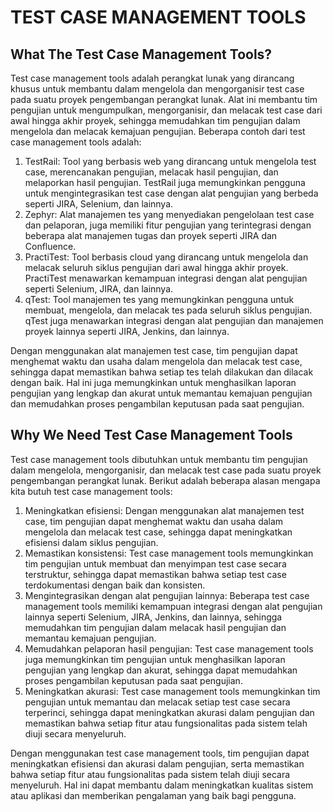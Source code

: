 # TEST CASE MANAGEMENT TOOLS
## What The Test Case Management Tools?
Test case management tools adalah perangkat lunak yang dirancang khusus untuk membantu dalam mengelola dan mengorganisir test case pada suatu proyek pengembangan perangkat lunak. Alat ini membantu tim pengujian untuk mengumpulkan, mengorganisir, dan melacak test case dari awal hingga akhir proyek, sehingga memudahkan tim pengujian dalam mengelola dan melacak kemajuan pengujian. Beberapa contoh dari test case management tools adalah:
1. TestRail: Tool yang berbasis web yang dirancang untuk mengelola test case, merencanakan pengujian, melacak hasil pengujian, dan melaporkan hasil pengujian. TestRail juga memungkinkan pengguna untuk mengintegrasikan test case dengan alat pengujian yang berbeda seperti JIRA, Selenium, dan lainnya.
2. Zephyr: Alat manajemen tes yang menyediakan pengelolaan test case dan pelaporan, juga memiliki fitur pengujian yang terintegrasi dengan beberapa alat manajemen tugas dan proyek seperti JIRA dan Confluence.
3. PractiTest: Tool berbasis cloud yang dirancang untuk mengelola dan melacak seluruh siklus pengujian dari awal hingga akhir proyek. PractiTest menawarkan kemampuan integrasi dengan alat pengujian seperti Selenium, JIRA, dan lainnya.
4. qTest: Tool manajemen tes yang memungkinkan pengguna untuk membuat, mengelola, dan melacak tes pada seluruh siklus pengujian. qTest juga menawarkan integrasi dengan alat pengujian dan manajemen proyek lainnya seperti JIRA, Jenkins, dan lainnya.

Dengan menggunakan alat manajemen test case, tim pengujian dapat menghemat waktu dan usaha dalam mengelola dan melacak test case, sehingga dapat memastikan bahwa setiap tes telah dilakukan dan dilacak dengan baik. Hal ini juga memungkinkan untuk menghasilkan laporan pengujian yang lengkap dan akurat untuk memantau kemajuan pengujian dan memudahkan proses pengambilan keputusan pada saat pengujian.



## Why We Need Test Case Management Tools

Test case management tools dibutuhkan untuk membantu tim pengujian dalam mengelola, mengorganisir, dan melacak test case pada suatu proyek pengembangan perangkat lunak. Berikut adalah beberapa alasan mengapa kita butuh test case management tools:

1. Meningkatkan efisiensi: Dengan menggunakan alat manajemen test case, tim pengujian dapat menghemat waktu dan usaha dalam mengelola dan melacak test case, sehingga dapat meningkatkan efisiensi dalam siklus pengujian.
2. Memastikan konsistensi: Test case management tools memungkinkan tim pengujian untuk membuat dan menyimpan test case secara terstruktur, sehingga dapat memastikan bahwa setiap test case terdokumentasi dengan baik dan konsisten.
3. Mengintegrasikan dengan alat pengujian lainnya: Beberapa test case management tools memiliki kemampuan integrasi dengan alat pengujian lainnya seperti Selenium, JIRA, Jenkins, dan lainnya, sehingga memudahkan tim pengujian dalam melacak hasil pengujian dan memantau kemajuan pengujian.
4. Memudahkan pelaporan hasil pengujian: Test case management tools juga memungkinkan tim pengujian untuk menghasilkan laporan pengujian yang lengkap dan akurat, sehingga dapat memudahkan proses pengambilan keputusan pada saat pengujian.
5. Meningkatkan akurasi: Test case management tools memungkinkan tim pengujian untuk memantau dan melacak setiap test case secara terperinci, sehingga dapat meningkatkan akurasi dalam pengujian dan memastikan bahwa setiap fitur atau fungsionalitas pada sistem telah diuji secara menyeluruh.

Dengan menggunakan test case management tools, tim pengujian dapat meningkatkan efisiensi dan akurasi dalam pengujian, serta memastikan bahwa setiap fitur atau fungsionalitas pada sistem telah diuji secara menyeluruh. Hal ini dapat membantu dalam meningkatkan kualitas sistem atau aplikasi dan memberikan pengalaman yang baik bagi pengguna.

